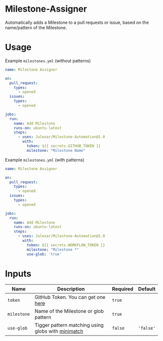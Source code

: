 # Milestone-Assigner
Automatically adds a Milestone to a pull requests or issue, based on the name/pattern of the Milestone.

# Usage
Example `milestones.yml` (without patterns)
```yml
name: Milestone Assigner

on:
  pull_request:
    types:
      - opened
  issues:
    types:
      - opened

jobs:
  run:
    name: Add Milestone
    runs-on: ubuntu-latest
    steps:
      - uses: Julexar/Milestone-Automation@1.0
        with:
          token: ${{ secrets.GITHUB_TOKEN }}
          milestone: "Milestone Name"
```

Example `milestones.yml` (with patterns)
```yml
name: Milestone Assigner

on:
  pull_request:
    types:
      - opened
  issues:
    types:
      - opened

jobs:
  run:
    name: Add Milestone
    runs-on: ubuntu-latest
    steps:
      - uses: Julexar/Milestone-Automation@1.0
        with:
          token: ${{ secrets.WORKFLOW_TOKEN }}
          milestone: "Milestone *"
          use-glob: 'true'
```

# Inputs

| Name          | Description                                                                                   | Required | Default   |
| ------------- | --------------------------------------------------------------------------------------------- | -------- | --------- |
| `token`       | GitHub Token. You can get one [here](https://github.com/settings/tokens)                      | `true`   |           |
| `milestone`   | Name of the Milestone or glob pattern                                                         | `true`   |           |
| `use-glob`    | Tigger pattern matching using globs with [minimatch](https://www.npmjs.com/package/minimatch) | `false`  | `'false'` |
